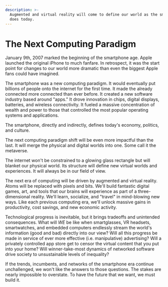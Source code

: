 ```yaml
---
description: >-
  Augmented and virtual reality will come to define our world as the smartphone
  does today.
---
```


# The Next Computing Paradigm

January 9th, 2007 marked the beginning of the smartphone age. Apple launched the original iPhone to much fanfare. In retrospect, it was the start point for changes to our world more dramatic than even the biggest Apple fans could have imagined.

The smartphone was a new computing paradigm. It would eventually put billions of people onto the internet for the first time. It made the already connected more connected than ever before. It created a new software industry based around "apps." It drove innovation in chips, digital displays, batteries, and wireless connectivity. It fueled a massive concentration of wealth and power to those that controlled the most popular operating systems and applications.

The smartphone, directly and indirectly, defines today's economy, politics, and culture.

The next computing paradigm shift will be even more impactful than the last. It will merge the physical and digital worlds into one. Some call it the metaverse.

The internet won't be constrained to a glowing glass rectangle but will blanket our physical world. Its structure will define new virtual worlds and experiences. It will always be in our field of view.

The next era of computing will be driven by augmented and virtual reality. Atoms will be replaced with pixels and bits. We'll build fantastic digital games, art, and tools that our brains will experience as part of a three-dimensional reality. We'll learn, socialize, and "travel" in mind-blowing new ways. Like each previous computing era, we'll unlock massive gains in productivity, cost savings, and new economic activity.

Technological progress is inevitable, but it brings tradeoffs and unintended consequences. What will _WE_ be like when smartglasses, VR headsets, smartwatches, and embedded computers endlessly stream the world's information (good and bad) directly into our view? Will all this progress be made in service of ever more effective (i.e. manipulative) advertising? Will a privately controlled app store get to censor the virtual content that you put into your home? Will winner-take-most dynamics of networked software drive society to unsustainable levels of inequality?

If the trends, incumbents, and networks of the smartphone era continue unchallenged, we won't like the answers to those questions. The stakes are nearly impossible to overstate. To have the future that we want, we must build it.
